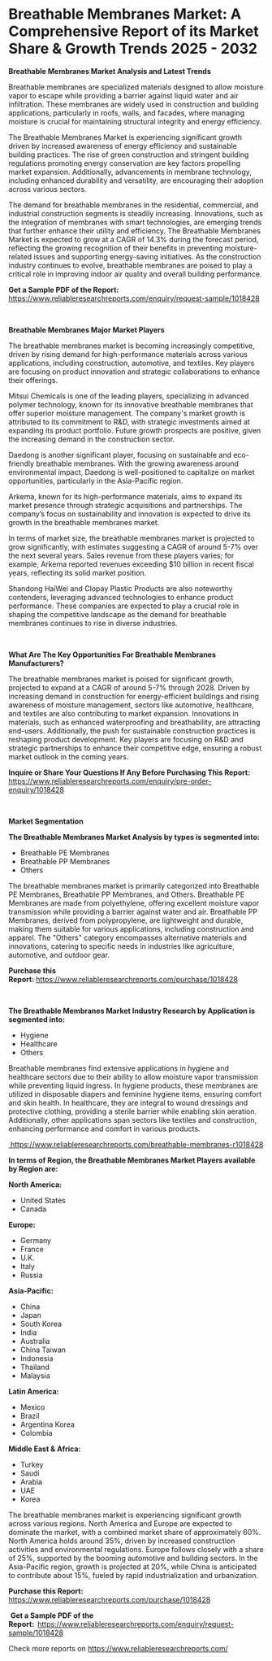 <p><h1>Breathable Membranes Market: A Comprehensive Report of its Market Share & Growth Trends 2025 - 2032</h1></p><p><strong>Breathable Membranes Market Analysis and Latest Trends</strong></p>
<p><p>Breathable membranes are specialized materials designed to allow moisture vapor to escape while providing a barrier against liquid water and air infiltration. These membranes are widely used in construction and building applications, particularly in roofs, walls, and facades, where managing moisture is crucial for maintaining structural integrity and energy efficiency.</p><p>The Breathable Membranes Market is experiencing significant growth driven by increased awareness of energy efficiency and sustainable building practices. The rise of green construction and stringent building regulations promoting energy conservation are key factors propelling market expansion. Additionally, advancements in membrane technology, including enhanced durability and versatility, are encouraging their adoption across various sectors.</p><p>The demand for breathable membranes in the residential, commercial, and industrial construction segments is steadily increasing. Innovations, such as the integration of membranes with smart technologies, are emerging trends that further enhance their utility and efficiency. The Breathable Membranes Market is expected to grow at a CAGR of 14.3% during the forecast period, reflecting the growing recognition of their benefits in preventing moisture-related issues and supporting energy-saving initiatives. As the construction industry continues to evolve, breathable membranes are poised to play a critical role in improving indoor air quality and overall building performance.</p></p>
<p><strong>Get a Sample PDF of the Report:&nbsp;</strong> <a href="https://www.reliableresearchreports.com/enquiry/request-sample/1018428?utm_campaign=40&utm_medium=2&utm_source=Github&utm_content=ia&utm_term=30012025&utm_id=breathable-membranes">https://www.reliableresearchreports.com/enquiry/request-sample/1018428</a></p>
<p>&nbsp;</p>
<p><strong>Breathable Membranes Major Market Players</strong></p>
<p><p>The breathable membranes market is becoming increasingly competitive, driven by rising demand for high-performance materials across various applications, including construction, automotive, and textiles. Key players are focusing on product innovation and strategic collaborations to enhance their offerings.</p><p>Mitsui Chemicals is one of the leading players, specializing in advanced polymer technology, known for its innovative breathable membranes that offer superior moisture management. The company's market growth is attributed to its commitment to R&D, with strategic investments aimed at expanding its product portfolio. Future growth prospects are positive, given the increasing demand in the construction sector.</p><p>Daedong is another significant player, focusing on sustainable and eco-friendly breathable membranes. With the growing awareness around environmental impact, Daedong is well-positioned to capitalize on market opportunities, particularly in the Asia-Pacific region.</p><p>Arkema, known for its high-performance materials, aims to expand its market presence through strategic acquisitions and partnerships. The company’s focus on sustainability and innovation is expected to drive its growth in the breathable membranes market.</p><p>In terms of market size, the breathable membranes market is projected to grow significantly, with estimates suggesting a CAGR of around 5-7% over the next several years. Sales revenue from these players varies; for example, Arkema reported revenues exceeding $10 billion in recent fiscal years, reflecting its solid market position.</p><p>Shandong HaiWei and Clopay Plastic Products are also noteworthy contenders, leveraging advanced technologies to enhance product performance. These companies are expected to play a crucial role in shaping the competitive landscape as the demand for breathable membranes continues to rise in diverse industries.</p></p>
<p>&nbsp;</p>
<p><strong>What Are The Key Opportunities For Breathable Membranes Manufacturers?</strong></p>
<p><p>The breathable membranes market is poised for significant growth, projected to expand at a CAGR of around 5-7% through 2028. Driven by increasing demand in construction for energy-efficient buildings and rising awareness of moisture management, sectors like automotive, healthcare, and textiles are also contributing to market expansion. Innovations in materials, such as enhanced waterproofing and breathability, are attracting end-users. Additionally, the push for sustainable construction practices is reshaping product development. Key players are focusing on R&D and strategic partnerships to enhance their competitive edge, ensuring a robust market outlook in the coming years.</p></p>
<p><strong>Inquire or Share Your Questions If Any Before Purchasing This Report:</strong> <a href="https://www.reliableresearchreports.com/enquiry/pre-order-enquiry/1018428?utm_campaign=40&utm_medium=2&utm_source=Github&utm_content=ia&utm_term=30012025&utm_id=breathable-membranes">https://www.reliableresearchreports.com/enquiry/pre-order-enquiry/1018428</a></p>
<p>&nbsp;</p>
<p><strong>Market Segmentation</strong></p>
<p><strong>The Breathable Membranes Market Analysis by types is segmented into:</strong></p>
<p><ul><li>Breathable PE Membranes</li><li>Breathable PP Membranes</li><li>Others</li></ul></p>
<p><p>The breathable membranes market is primarily categorized into Breathable PE Membranes, Breathable PP Membranes, and Others. Breathable PE Membranes are made from polyethylene, offering excellent moisture vapor transmission while providing a barrier against water and air. Breathable PP Membranes, derived from polypropylene, are lightweight and durable, making them suitable for various applications, including construction and apparel. The "Others" category encompasses alternative materials and innovations, catering to specific needs in industries like agriculture, automotive, and outdoor gear.</p></p>
<p><strong>Purchase this Report:&nbsp;</strong><a href="https://www.reliableresearchreports.com/purchase/1018428?utm_campaign=40&utm_medium=2&utm_source=Github&utm_content=ia&utm_term=30012025&utm_id=breathable-membranes">https://www.reliableresearchreports.com/purchase/1018428</a></p>
<p>&nbsp;</p>
<p><strong>The Breathable Membranes Market Industry Research by Application is segmented into:</strong></p>
<p><ul><li>Hygiene</li><li>Healthcare</li><li>Others</li></ul></p>
<p><p>Breathable membranes find extensive applications in hygiene and healthcare sectors due to their ability to allow moisture vapor transmission while preventing liquid ingress. In hygiene products, these membranes are utilized in disposable diapers and feminine hygiene items, ensuring comfort and skin health. In healthcare, they are integral to wound dressings and protective clothing, providing a sterile barrier while enabling skin aeration. Additionally, other applications span sectors like textiles and construction, enhancing performance and comfort in various products.</p></p>
<p><a href="https://www.reliableresearchreports.com/breathable-membranes-r1018428?utm_campaign=40&utm_medium=2&utm_source=Github&utm_content=ia&utm_term=30012025&utm_id=breathable-membranes">&nbsp;https://www.reliableresearchreports.com/breathable-membranes-r1018428</a></p>
<p><strong>In terms of Region, the Breathable Membranes Market Players available by Region are:</strong></p>
<p>
    <p> <strong> North America: </strong>
        <ul>
            <li>United States</li>
            <li>Canada</li>
        </ul>
        </p> 
    <p> <strong> Europe: </strong>
        <ul>
            <li>Germany</li>
            <li>France</li>
            <li>U.K.</li>
            <li>Italy</li>
            <li>Russia</li>
        </ul>
        </p> 
    <p> <strong> Asia-Pacific: </strong>
        <ul>
            <li>China</li>
            <li>Japan</li>
            <li>South Korea</li>
            <li>India</li>
            <li>Australia</li>
            <li>China Taiwan</li>
            <li>Indonesia</li>
            <li>Thailand</li>
            <li>Malaysia</li>
        </ul>
        </p> 
    <p> <strong> Latin America: </strong>
        <ul>
            <li>Mexico</li>
            <li>Brazil</li>
            <li>Argentina Korea</li>
            <li>Colombia</li>
        </ul>
        </p> 
    <p> <strong> Middle East & Africa: </strong>
        <ul>
            <li>Turkey</li>
            <li>Saudi</li>
            <li>Arabia</li>
            <li>UAE</li>
            <li>Korea</li>
        </ul>
    </p>
    </p>
<p><p>The breathable membranes market is experiencing significant growth across various regions. North America and Europe are expected to dominate the market, with a combined market share of approximately 60%. North America holds around 35%, driven by increased construction activities and environmental regulations. Europe follows closely with a share of 25%, supported by the booming automotive and building sectors. In the Asia-Pacific region, growth is projected at 20%, while China is anticipated to contribute about 15%, fueled by rapid industrialization and urbanization.</p></p>
<p><strong>Purchase this Report: </strong><a href="https://www.reliableresearchreports.com/purchase/1018428?utm_campaign=40&utm_medium=2&utm_source=Github&utm_content=ia&utm_term=30012025&utm_id=breathable-membranes">https://www.reliableresearchreports.com/purchase/1018428</a></p>
<p>&nbsp;<strong>Get a Sample PDF of the Report:&nbsp;&nbsp;</strong><a href="https://www.reliableresearchreports.com/enquiry/request-sample/1018428?utm_campaign=40&utm_medium=2&utm_source=Github&utm_content=ia&utm_term=30012025&utm_id=breathable-membranes">https://www.reliableresearchreports.com/enquiry/request-sample/1018428</a></p>
<p><strong></strong></p>
<p>Check more reports on <a href="https://www.reliableresearchreports.com/?utm_campaign=40&utm_medium=2&utm_source=Github&utm_content=ia&utm_term=30012025&utm_id=breathable-membranes">https://www.reliableresearchreports.com/</a></p>
